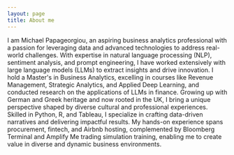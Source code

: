 ```yaml
---
layout: page
title: About me
---
```


I am Michael Papageorgiou, an aspiring business analytics professional with a passion for leveraging data and advanced technologies to address real-world challenges. With expertise in natural language processing (NLP), sentiment analysis, and prompt engineering, I have worked extensively with large language models (LLMs) to extract insights and drive innovation. I hold a Master's in Business Analytics, excelling in courses like Revenue Management, Strategic Analytics, and Applied Deep Learning, and conducted research on the applications of LLMs in finance. Growing up with German and Greek heritage and now rooted in the UK, I bring a unique perspective shaped by diverse cultural and professional experiences. Skilled in Python, R, and Tableau, I specialize in crafting data-driven narratives and delivering impactful results. My hands-on experience spans procurement, fintech, and Airbnb hosting, complemented by Bloomberg Terminal and Amplify Me trading simulation training, enabling me to create value in diverse and dynamic business environments.


